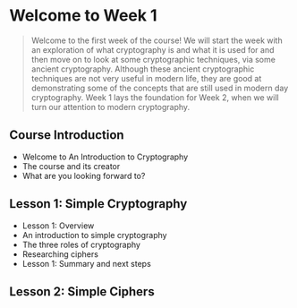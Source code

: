 # Welcome to Week 1
> Welcome to the first week of the course! We will start the week with an exploration of what cryptography is and what it is used for and then move on to look at some cryptographic techniques, via some ancient cryptography. Although these ancient cryptographic techniques are not very useful in modern life, they are good at demonstrating some of the concepts that are still used in modern day cryptography. Week 1 lays the foundation for Week 2, when we will turn our attention to modern cryptography.
## Course Introduction
- Welcome to An Introduction to Cryptography
- The course and its creator
- What are you looking forward to?
## Lesson 1: Simple Cryptography
- Lesson 1: Overview
- An introduction to simple cryptography
- The three roles of cryptography
- Researching ciphers
- Lesson 1: Summary and next steps
## Lesson 2: Simple Ciphers
